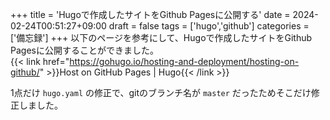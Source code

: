 +++
title = 'Hugoで作成したサイトをGithub Pagesに公開する'
date = 2024-02-24T00:51:27+09:00
draft = false
tags = ['hugo','github']
categories = ['備忘録']
+++
以下のページを参考にして、Hugoで作成したサイトをGithub Pagesに公開することができました。  
{{< link href="https://gohugo.io/hosting-and-deployment/hosting-on-github/" >}}Host on GitHub Pages | Hugo{{< /link >}}

1点だけ `hugo.yaml` の修正で、gitのブランチ名が `master` だったためそこだけ修正しました。
